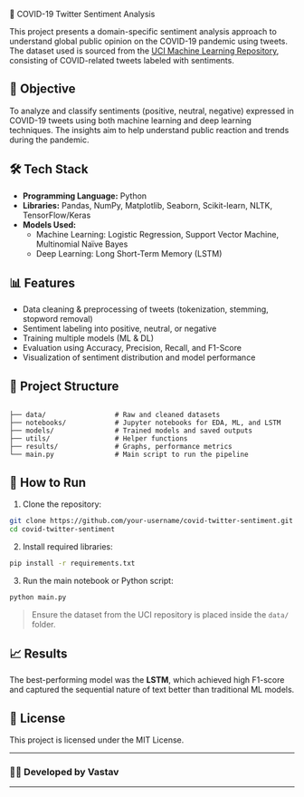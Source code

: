 


 🦠 COVID-19 Twitter Sentiment Analysis

This project presents a domain-specific sentiment analysis approach to understand global public opinion on the COVID-19 pandemic using tweets. The dataset used is sourced from the [UCI Machine Learning Repository](https://archive.ics.uci.edu/), consisting of COVID-related tweets labeled with sentiments.

## 🧠 Objective

To analyze and classify sentiments (positive, neutral, negative) expressed in COVID-19 tweets using both machine learning and deep learning techniques. The insights aim to help understand public reaction and trends during the pandemic.

## 🛠 Tech Stack

- **Programming Language:** Python  
- **Libraries:** Pandas, NumPy, Matplotlib, Seaborn, Scikit-learn, NLTK, TensorFlow/Keras  
- **Models Used:**
  - Machine Learning: Logistic Regression, Support Vector Machine, Multinomial Naïve Bayes  
  - Deep Learning: Long Short-Term Memory (LSTM)

## 📊 Features

- Data cleaning & preprocessing of tweets (tokenization, stemming, stopword removal)
- Sentiment labeling into positive, neutral, or negative
- Training multiple models (ML & DL)
- Evaluation using Accuracy, Precision, Recall, and F1-Score
- Visualization of sentiment distribution and model performance

## 📁 Project Structure

```

├── data/                 # Raw and cleaned datasets
├── notebooks/            # Jupyter notebooks for EDA, ML, and LSTM
├── models/               # Trained models and saved outputs
├── utils/                # Helper functions
├── results/              # Graphs, performance metrics
└── main.py               # Main script to run the pipeline

````

## 🚀 How to Run

1. Clone the repository:
```bash
git clone https://github.com/your-username/covid-twitter-sentiment.git
cd covid-twitter-sentiment
````

2. Install required libraries:

```bash
pip install -r requirements.txt
```

3. Run the main notebook or Python script:

```bash
python main.py
```

> Ensure the dataset from the UCI repository is placed inside the `data/` folder.

## 📈 Results

The best-performing model was the **LSTM**, which achieved high F1-score and captured the sequential nature of text better than traditional ML models.

## 📜 License

This project is licensed under the MIT License.

---

### 👨‍💻 Developed by Vastav


---



